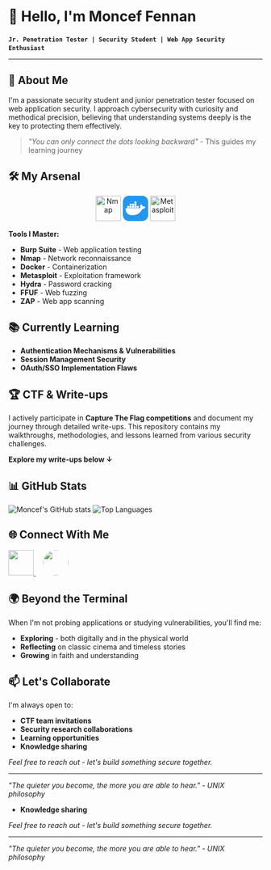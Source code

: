 # 👋 Hello, I'm Moncef Fennan

**`Jr. Penetration Tester | Security Student | Web App Security Enthusiast`**

---

## 🔐 About Me

I'm a passionate security student and junior penetration tester focused on web application security. I approach cybersecurity with curiosity and methodical precision, believing that understanding systems deeply is the key to protecting them effectively.

> *"You can only connect the dots looking backward"* - This guides my learning journey

## 🛠️ My Arsenal

<div align="center">
  
  <img src="https://raw.githubusercontent.com/tandpfun/skill-icons/main/icons/Nmap.svg" width="50" height="50" title="Nmap"/>
  <img src="https://raw.githubusercontent.com/tandpfun/skill-icons/main/icons/Docker.svg" width="50" height="50" title="Docker"/>
  <img src="https://tryhackme-images.s3.amazonaws.com/room-icons/66704dd0e54a1f39bff7b1a1-1735574248252" width="50" height="50" title="Metasploit"/>

</div>

**Tools I Master:**
- **Burp Suite** - Web application testing
- **Nmap** - Network reconnaissance  
- **Docker** - Containerization
- **Metasploit** - Exploitation framework
- **Hydra** - Password cracking
- **FFUF** - Web fuzzing
- **ZAP** - Web app scanning

## 📚 Currently Learning
- **Authentication Mechanisms & Vulnerabilities**
- **Session Management Security** 
- **OAuth/SSO Implementation Flaws**

## 🏆 CTF & Write-ups

I actively participate in **Capture The Flag competitions** and document my journey through detailed write-ups. This repository contains my walkthroughs, methodologies, and lessons learned from various security challenges.

**Explore my write-ups below ↓**

## 📊 GitHub Stats

![Moncef's GitHub stats](https://github-readme-stats.vercel.app/api?username=m0nc3f&show_icons=true&theme=dark)
![Top Languages](https://github-readme-stats.vercel.app/api/top-langs/?username=m0nc3f&layout=compact&theme=dark)

## 🌐 Connect With Me

<div>
  <a href="https://www.linkedin.com/in/moncef-fennan/">
    <img src="https://skillicons.dev/icons?i=linkedin" width="50" height="50" />
  </a>
  <a href="https://tryhackme.com/p/0xm0nc3f" style="margin-left: 15px;">
    <img src="https://tryhackme.com/img/favicon.png" width="50" height="50" style="border-radius: 50%;"/>
  </a>
</div>

## 🌍 Beyond the Terminal

When I'm not probing applications or studying vulnerabilities, you'll find me:
- **Exploring** - both digitally and in the physical world
- **Reflecting** on classic cinema and timeless stories
- **Growing** in faith and understanding

## 📫 Let's Collaborate

I'm always open to:
- **CTF team invitations** 
- **Security research collaborations**
- **Learning opportunities**
- **Knowledge sharing**

*Feel free to reach out - let's build something secure together.*

---

*"The quieter you become, the more you are able to hear." - UNIX philosophy*
- **Knowledge sharing**

*Feel free to reach out - let's build something secure together.*

---

*"The quieter you become, the more you are able to hear." - UNIX philosophy*
